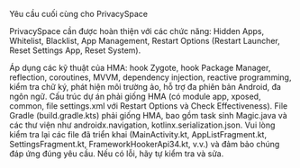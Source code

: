 Yêu cầu cuối cùng cho PrivacySpace

PrivacySpace cần được hoàn thiện với các chức năng: Hidden Apps, Whitelist, Blacklist, App Management, Restart Options (Restart Launcher, Reset Settings App, Reset System).

Áp dụng các kỹ thuật của HMA: hook Zygote, hook Package Manager, reflection, coroutines, MVVM, dependency injection, reactive programming, kiểm tra chữ ký, phát hiện môi trường ảo, hỗ trợ đa phiên bản Android, đa ngôn ngữ.
Cấu trúc dự án phải giống HMA (có module app, xposed, common, file settings.xml với Restart Options và Check Effectiveness).
File Gradle (build.gradle.kts) phải giống HMA, bao gồm task sinh Magic.java và các thư viện như androidx.navigation, kotlinx.serialization.json.
Vui lòng kiểm tra lại các file đã triển khai (MainActivity.kt, AppListFragment.kt, SettingsFragment.kt, FrameworkHookerApi34.kt, v.v.) và đảm bảo chúng đáp ứng đúng yêu cầu. Nếu có lỗi, hãy tự kiểm tra và sửa.